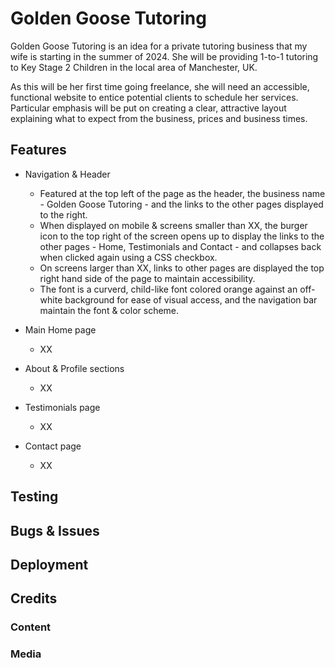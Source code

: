 # Golden Goose Tutoring

Golden Goose Tutoring is an idea for a private tutoring business that my wife is starting in the summer of 2024.
She will be providing 1-to-1 tutoring to Key Stage 2 Children in the local area of Manchester, UK.

As this will be her first time going freelance, she will need an accessible, functional website to entice potential clients to schedule her services. Particular emphasis will be put on creating a clear, attractive layout explaining what to expect from the business, prices and business times.

## Features

* Navigation & Header
    * Featured at the top left of the page as the header, the business name - Golden Goose Tutoring - and the links to the other pages displayed to the right.
    * When displayed on mobile & screens smaller than XX, the burger icon to the top right of the screen opens up to display the links to the other pages - Home, Testimonials and Contact - and collapses back when clicked again using a CSS checkbox.
    * On screens larger than XX, links to other pages are displayed the top right hand side of the page to maintain accessibility.
    * The font is a curverd, child-like font colored orange against an off-white background for ease of visual access, and the navigation bar maintain the font & color scheme.

* Main Home page
    * XX

* About & Profile sections
    * XX

* Testimonials page
    * XX

* Contact page
    * XX

## Testing

## Bugs & Issues

## Deployment

## Credits

### Content

### Media








